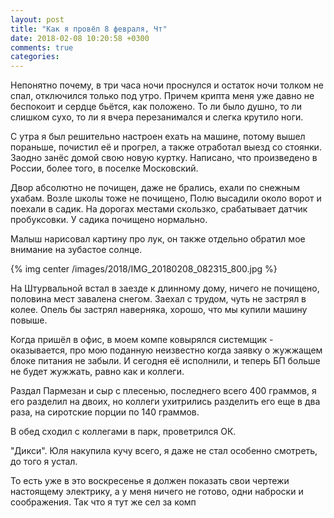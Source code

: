 ```yaml
---
layout: post
title: "Как я провёл 8 февраля, Чт"
date: 2018-02-08 10:20:58 +0300
comments: true
categories: 
---
```

Непонятно почему, в три часа ночи проснулся и остаток ночи толком не спал, отключился только под утро. Причем крипта меня уже давно не беспокоит и сердце бьётся, как положено. То ли было душно, то ли слишком сухо, то ли я вчера перезанимался и слегка крутило ноги. 

С утра я был решительно настроен ехать на машине, потому вышел пораньше, почистил её и прогрел, а также отработал выезд со стоянки. Заодно занёс домой свою новую куртку. Написано, что произведено в России, более того, в поселке Московский.

Двор абсолютно не почищен, даже не брались, ехали по снежным ухабам. Возле школы тоже не почищено, Полю высадили около ворот и поехали в садик. На дорогах местами скользко, срабатывает датчик пробуксовки. У садика почищено нормально.

Малыш нарисовал картину про лук, он также отдельно обратил мое внимание на зубастое солнце.

{% img center /images/2018/IMG_20180208_082315_800.jpg %}

На Штурвальной встал в заезде к длинному дому, ничего не почищено, половина мест завалена снегом. Заехал с трудом, чуть не застрял в колее. Опель бы застрял наверняка, хорошо, что мы купили машину повыше.

Когда пришёл в офис, в моем компе ковырялся системщик - оказывается, про мою поданную неизвестно когда заявку о жужжащем блоке питания не забыли. И сегодня её исполнили, и теперь БП больше не будет жужжать, равно как и коллеги. 


Раздал Пармезан и сыр с плесенью, последнего всего 400 граммов, я его разделил на двоих, но коллеги ухитрились разделить его еще в два раза, на сиротские порции по 140 граммов.

В обед сходил с коллегами в парк, проветрился ОК.

"Дикси". Юля накупила кучу всего, я даже не стал особенно смотреть, до того я устал.

То есть уже в это воскресенье я должен показать свои чертежи настоящему электрику, а у меня ничего не готово, одни наброски и соображения. Так что я тут же сел за комп 